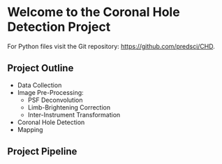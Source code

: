 # Welcome to the Coronal Hole Detection Project

For Python files visit the Git repository: https://github.com/predsci/CHD.

## Project Outline

* Data Collection
* Image Pre-Processing:
    * PSF Deconvolution
    * Limb-Brightening Correction
    * Inter-Instrument Transformation
* Coronal Hole Detection
* Mapping

## Project Pipeline

